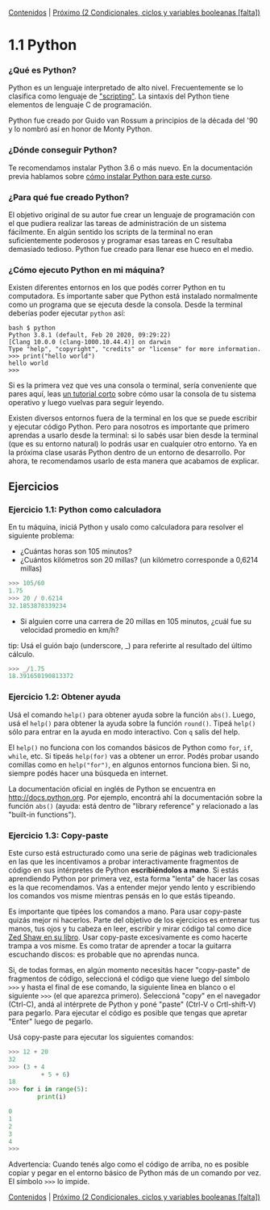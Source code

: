 [Contenidos](../Contenidos.md) \| [Próximo (2 Condicionales, ciclos y variables booleanas [falta])](02_Condicionales_Ciclos.md)

# 1.1 Python

### ¿Qué es Python?

Python es un lenguaje interpretado de alto nivel. Frecuentemente se lo clasifica como lenguaje de ["scripting"](https://es.wikipedia.org/wiki/Script). La sintaxis del Python tiene elementos de lenguaje C de programación.

Python fue creado por Guido van Rossum a principios de la década del '90 y lo nombró así en honor de  Monty Python.

### ¿Dónde conseguir Python?

Te recomendamos instalar Python 3.6 o más nuevo. En la documentación previa  hablamos sobre [cómo instalar Python para este curso](../Instalacion.md).

### ¿Para qué fue creado Python?

El objetivo original de su autor fue crear un lenguaje de programación con el que pudiera realizar las tareas de administración de un sistema fácilmente. En algún sentido los scripts de la terminal no eran suficientemente poderosos y programar esas tareas en C resultaba demasiado tedioso. Python fue creado para llenar ese hueco en el medio.

### ¿Cómo ejecuto Python en mi máquina?

Existen diferentes entornos en los que podés correr Python en tu computadora. Es importante saber que Python está instalado normalmente como un programa que se ejecuta desde la consola. Desde la terminal deberías poder ejecutar `python` así:

```
bash $ python
Python 3.8.1 (default, Feb 20 2020, 09:29:22)
[Clang 10.0.0 (clang-1000.10.44.4)] on darwin
Type "help", "copyright", "credits" or "license" for more information.
>>> print("hello world")
hello world
>>>
```

Si es la primera vez que ves una consola o terminal, sería conveniente que pares aquí, leas [un tutorial corto](https://tutorial.djangogirls.org/es/intro_to_command_line/) sobre cómo usar la consola de tu sistema operativo y luego vuelvas para seguir leyendo.

Existen diversos entornos fuera de la terminal en los que se puede escribir y ejecutar código Python. Pero para nosotros es importante que primero aprendas a usarlo desde la terminal: si lo sabés usar bien desde la terminal (que es su entorno natural) lo podrás usar en cualquier otro entorno. Ya en la próxima clase usarás Python dentro de un entorno de desarrollo. Por ahora, te recomendamos usarlo de esta manera que  acabamos de explicar.

## Ejercicios

### Ejercicio 1.1: Python como  calculadora
En tu máquina, iniciá Python y usalo como calculadora para resolver el siguiente problema:

* ¿Cuántas horas son 105 minutos?
* ¿Cuántos kilómetros son 20 millas? (un kilómetro corresponde a 0,6214 millas)



```python
>>> 105/60
1.75
>>> 20 / 0.6214
32.1853878339234
```

* Si alguien corre una carrera de 20 millas en 105 minutos, ¿cuál fue su velocidad promedio en km/h?

tip: Usá el guión bajo (underscore, \_) para referirte al resultado del último cálculo.

```python
>>> _/1.75
18.391650190813372
```


### Ejercicio 1.2: Obtener ayuda
Usá el comando `help()` para obtener ayuda sobre la función  `abs()`. Luego, usá el `help()` para obtener la ayuda sobre la función `round()`. Tipeá `help()` sólo para entrar en la ayuda en modo  interactivo. Con `q` salís del help.

El `help()` no funciona con los comandos básicos de Python como `for`, `if`, `while`, etc. Si tipeás `help(for)` vas a obtener un error. Podés probar usando comillas como en  `help("for")`, en algunos entornos funciona bien. Si no, siempre podés hacer una búsqueda en internet.

La documentación oficial en inglés de Python se encuentra en <http://docs.python.org>. Por ejemplo, encontrá ahí la documentación sobre la función `abs()` (ayuda: está dentro de "library reference" y relacionado a las "built-in functions").

### Ejercicio 1.3: Copy-paste
Este curso está estructurado como una serie de páginas web tradicionales en las que les incentivamos a probar interactivamente fragmentos de código en sus intérpretes de Python **escribiéndolos a mano**. Si estás aprendiendo Python por primera vez, esta forma "lenta" de hacer las cosas es la que recomendamos. Vas a entender mejor yendo lento y escribiendo los comandos vos misme mientras pensás en lo que estás tipeando.

Es importante que tipées los comandos a mano. Para usar copy-paste quizás mejor ni hacerlos. Parte del objetivo de los ejercicios es entrenar tus manos, tus ojos y tu cabeza en leer, escribir y mirar código tal como dice [Zed Shaw en su libro](https://learntocodetogether.com/learn-python-the-hard-way-free-ebook-download/). Usar copy-paste excesivamente es como hacerte trampa a vos misme. Es como tratar de aprender a tocar la guitarra escuchando discos: es probable que no aprendas nunca.

Si, de todas formas, en algún momento necesitás hacer "copy-paste" de fragmentos de código, seleccioná el código que viene luego del símbolo `>>>` y hasta el final de ese comando, la siguiente linea en blanco o el siguiente `>>>` (el que aparezca primero). Seleccioná "copy" en el navegador (Ctrl-C), andá al intérprete de Python y poné "paste" (Ctrl-V o Crtl-shift-V) para pegarlo. Para ejecutar el código es posible que tengas que apretar "Enter" luego de pegarlo.

Usá copy-paste para ejecutar los siguientes comandos:

```python
>>> 12 + 20
32
>>> (3 + 4
         + 5 + 6)
18
>>> for i in range(5):
        print(i)

0
1
2
3
4
>>>
```

Advertencia: Cuando tenés algo como el código de arriba, no es posible copiar y pegar en el entorno básico de Python más de un comando por vez. El símbolo `>>>` lo impide.



[Contenidos](../Contenidos.md) \| [Próximo (2 Condicionales, ciclos y variables booleanas [falta])](02_Condicionales_Ciclos.md)

